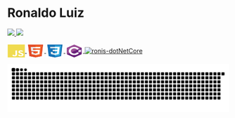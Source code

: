 <h1>Ronaldo Luiz</h1>

<div>
  <a href="https://github.com/justronis">
  <img height="180em" src="https://github-readme-stats.vercel.app/api?username=justronis&show_icons=true&theme=dark&include_all_commits=true&count_private=true"/>
  <img height="180em" src="https://github-readme-stats.vercel.app/api/top-langs/?username=justronis&layout=compact&langs_count=7&theme=dark"/>
</div>
  
  <div style="display: inline_block"><br>
  <img align="center" alt="ronis-Js" height="30" width="40" src="https://raw.githubusercontent.com/devicons/devicon/master/icons/javascript/javascript-plain.svg">
  <img align="center" alt="ronis-HTML" height="30" width="40" src="https://raw.githubusercontent.com/devicons/devicon/master/icons/html5/html5-original.svg">
  <img align="center" alt="ronis-CSS" height="30" width="40" src="https://raw.githubusercontent.com/devicons/devicon/master/icons/css3/css3-original.svg">
  <img align="center" alt="ronis-Csharp" height="30" width="40" src="https://raw.githubusercontent.com/devicons/devicon/master/icons/csharp/csharp-original.svg">
  <img align="center" alt="ronis-dotNetCore" height="30" width="40" src="https://cdn.jsdelivr.net/gh/devicons/devicon/icons/dotnetcore/dotnetcore-original.svg">    
</div>
  
  ![Snake animation](https://github.com/justronis/justronis/blob/output/github-contribution-grid-snake.svg)
